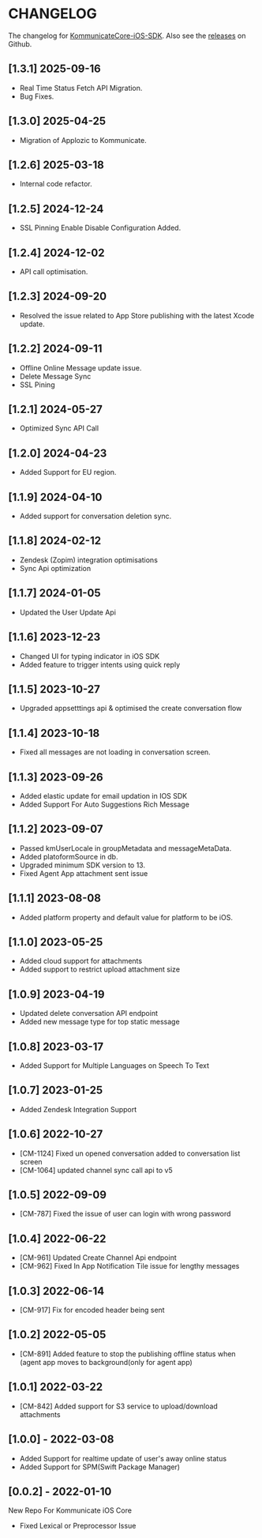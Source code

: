 # CHANGELOG

The changelog for [KommunicateCore-iOS-SDK](https://github.com/Kommunicate-io/KommunicateCore-iOS-SDK). Also see the [releases](https://github.com/Kommunicate-io/KommunicateCore-iOS-SDK/releases) on Github.
## [1.3.1] 2025-09-16
- Real Time Status Fetch API Migration.
- Bug Fixes.
## [1.3.0] 2025-04-25
- Migration of Applozic to Kommunicate.
## [1.2.6] 2025-03-18
- Internal code refactor.
## [1.2.5] 2024-12-24
- SSL Pinning Enable Disable Configuration Added.
## [1.2.4] 2024-12-02
- API call optimisation.
## [1.2.3] 2024-09-20
- Resolved the issue related to App Store publishing with the latest Xcode update.
## [1.2.2] 2024-09-11
- Offline Online Message update issue.
- Delete Message Sync
- SSL Pining
## [1.2.1] 2024-05-27
- Optimized Sync API Call
## [1.2.0] 2024-04-23
- Added Support for EU region.
## [1.1.9] 2024-04-10
- Added support for conversation deletion sync.
## [1.1.8] 2024-02-12
- Zendesk (Zopim) integration optimisations
- Sync Api optimization
## [1.1.7] 2024-01-05
- Updated the User Update Api
## [1.1.6] 2023-12-23
- Changed UI for typing indicator in iOS SDK
- Added feature to trigger intents using quick reply
## [1.1.5] 2023-10-27
- Upgraded appsetttings api & optimised the create conversation flow
## [1.1.4] 2023-10-18
- Fixed all messages are not loading in conversation screen.
## [1.1.3] 2023-09-26
- Added elastic update for email updation in IOS SDK
- Added Support For Auto Suggestions Rich Message
## [1.1.2] 2023-09-07
- Passed kmUserLocale in groupMetadata and messageMetaData.
- Added platoformSource in db.
- Upgraded minimum SDK version to 13.
- Fixed Agent App attachment sent issue  
## [1.1.1] 2023-08-08
- Added platform property and default value for platform to be iOS.
## [1.1.0] 2023-05-25
- Added cloud support for attachments
- Added support to restrict upload attachment size
## [1.0.9] 2023-04-19
- Updated delete conversation API endpoint
- Added new message type for top static message
## [1.0.8] 2023-03-17
- Added Support for Multiple Languages on Speech To Text
## [1.0.7] 2023-01-25
- Added Zendesk Integration Support
## [1.0.6] 2022-10-27 
- [CM-1124] Fixed un opened conversation added to conversation list screen
- [CM-1064] updated channel sync call api to v5
## [1.0.5] 2022-09-09
- [CM-787] Fixed the issue of user can login with wrong password
## [1.0.4] 2022-06-22
- [CM-961] Updated Create Channel Api endpoint
- [CM-962] Fixed In App Notification Tile issue for lengthy messages 
## [1.0.3] 2022-06-14
- [CM-917] Fix for encoded header being sent
## [1.0.2] 2022-05-05
- [CM-891] Added feature to stop the publishing offline status when (agent app moves to background(only for agent app)
## [1.0.1] 2022-03-22
- [CM-842] Added support for S3 service to upload/download attachments
## [1.0.0] - 2022-03-08
- Added Support for realtime update of user's away online status
- Added Support for SPM(Swift Package Manager)
## [0.0.2] - 2022-01-10
New Repo For Kommunicate iOS Core 
- Fixed Lexical or Preprocessor Issue

